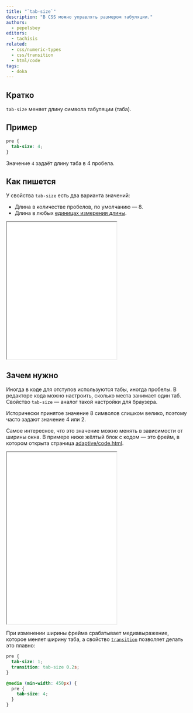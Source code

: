 ```yaml
---
title: "`tab-size`"
description: "В CSS можно управлять размером табуляции."
authors:
  - pepelsbey
editors:
  - tachisis
related:
  - css/numeric-types
  - css/transition
  - html/code
tags:
  - doka
---
```


## Кратко

`tab-size` меняет длину символа табуляции (таба).

## Пример

```css
pre {
  tab-size: 4;
}
```

Значение `4` задаёт длину таба в 4 пробела.

## Как пишется

У свойства `tab-size` есть два варианта значений:

- Длина в количестве пробелов, по умолчанию — 8.
- Длина в любых [единицах измерения длины](/css/numeric-types/).

<iframe title="Варианты значений" src="demos/values/" height="375"></iframe>

## Зачем нужно

Иногда в коде для отступов используются табы, иногда пробелы. В редакторе кода можно настроить, сколько места занимает один таб. Свойство `tab-size` — аналог такой настройки для браузера.

Исторически принятое значение 8 символов слишком велико, поэтому часто задают значение 4 или 2.

Самое интересное, что это значение можно менять в зависимости от ширины окна. В примере ниже жёлтый блок с кодом — это фрейм, в котором открыта страница [adaptive/code.html](demos/adaptive/code.html).

<iframe title="Адаптивный tab-size" src="demos/adaptive/" height="470"></iframe>

При изменении ширины фрейма срабатывает медиавыражение, которое меняет ширину таба, а свойство [`transition`](/css/transition/) позволяет делать это плавно:

```css
pre {
  tab-size: 1;
  transition: tab-size 0.2s;
}

@media (min-width: 450px) {
  pre {
    tab-size: 4;
  }
}
```
